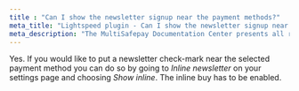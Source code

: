 ```yaml
---
title : "Can I show the newsletter signup near the payment methods?"
meta_title: "Lightspeed plugin - Can I show the newsletter signup near the payment methods? - MultiSafepay Docs"
meta_description: "The MultiSafepay Documentation Center presents all relevant information about our Plugins and API. You can also find support pages for payment methods, tools and general questions as well as the contact details of our Support and Integration Teams."
---
```


Yes. If you would like to put a newsletter check-mark near the selected payment method you can do so by going to _Inline newsletter_ on your settings page and choosing _Show inline_. The inline buy has to be enabled.